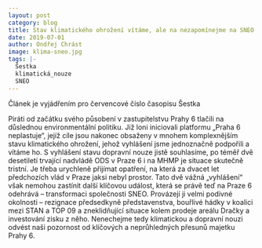 ```yaml
---
layout: post
category: blog
title: Stav klimatického ohrožení vítáme, ale na nezapomínejme na SNEO
date: 2019-07-01
author: Ondřej Chrást
image: klima-sneo.jpg
tags: |-
  Šestka
  klimatická_nouze
  SNEO
---
```

Článek je vyjádřením pro červencové číslo časopisu Šestka

Piráti od začátku svého působení v zastupitelstvu Prahy 6 tlačili na důslednou environmentální politiku. Již loni iniciovali platformu „Praha 6 neplastuje“, jejíž cíle jsou nakonec obsaženy v mnohem komplexnějším stavu klimatického ohrožení, jehož vyhlášení jsme jednoznačně podpořili a vítáme ho. S vyhlášení stavu dopravní nouze jistě souhlasíme, po téměř dvě desetiletí trvající nadvládě ODS v Praze 6 i na MHMP je situace skutečně tristní. Je třeba urychleně přijímat opatření, na která za dvacet let předchozích vlád v Praze jaksi nebyl prostor. Tato dvě vážná „vyhlášení“ však nemohou zastínit další klíčovou událost, která se právě teď na Praze 6 odehrává – transformaci společnosti SNEO. Provázejí ji velmi podivné okolnosti – rezignace předsedkyně představenstva, bouřlivé hádky v koalici mezi STAN a TOP 09 a zneklidňující situace kolem prodeje areálu Dračky a investování zisku z něho. Nenechejme tedy klimatickou a dopravní nouzi odvést naši pozornost od klíčových a neprůhledných přesunů majetku Prahy 6.
